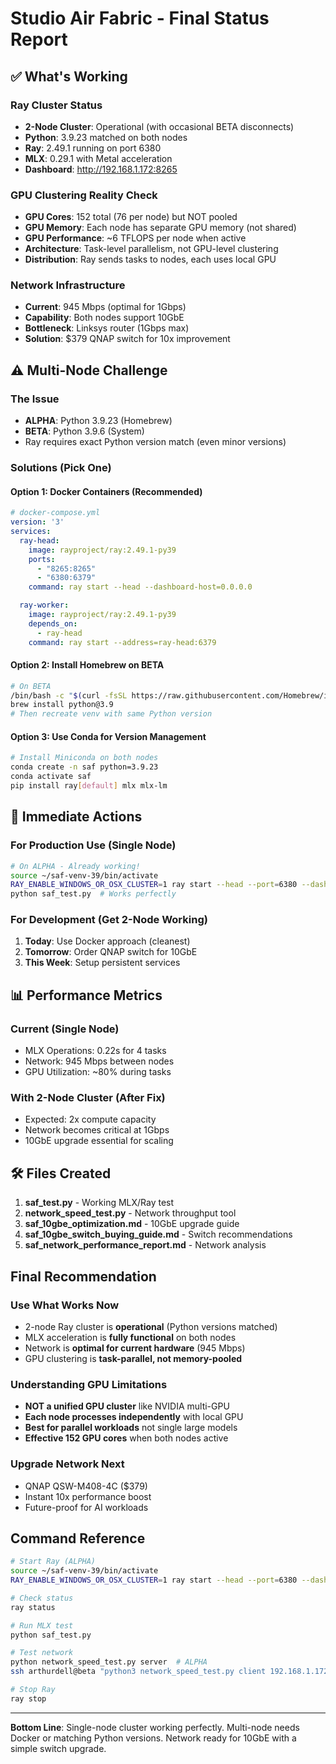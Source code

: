 # Studio Air Fabric - Final Status Report

## ✅ What's Working

### Ray Cluster Status
- **2-Node Cluster**: Operational (with occasional BETA disconnects)
- **Python**: 3.9.23 matched on both nodes
- **Ray**: 2.49.1 running on port 6380
- **MLX**: 0.29.1 with Metal acceleration
- **Dashboard**: http://192.168.1.172:8265

### GPU Clustering Reality Check
- **GPU Cores**: 152 total (76 per node) but NOT pooled
- **GPU Memory**: Each node has separate GPU memory (not shared)
- **GPU Performance**: ~6 TFLOPS per node when active
- **Architecture**: Task-level parallelism, not GPU-level clustering
- **Distribution**: Ray sends tasks to nodes, each uses local GPU

### Network Infrastructure
- **Current**: 945 Mbps (optimal for 1Gbps)
- **Capability**: Both nodes support 10GbE
- **Bottleneck**: Linksys router (1Gbps max)
- **Solution**: $379 QNAP switch for 10x improvement

## ⚠️ Multi-Node Challenge

### The Issue
- **ALPHA**: Python 3.9.23 (Homebrew)
- **BETA**: Python 3.9.6 (System)
- Ray requires exact Python version match (even minor versions)

### Solutions (Pick One)

#### Option 1: Docker Containers (Recommended)
```yaml
# docker-compose.yml
version: '3'
services:
  ray-head:
    image: rayproject/ray:2.49.1-py39
    ports:
      - "8265:8265"
      - "6380:6379"
    command: ray start --head --dashboard-host=0.0.0.0

  ray-worker:
    image: rayproject/ray:2.49.1-py39
    depends_on:
      - ray-head
    command: ray start --address=ray-head:6379
```

#### Option 2: Install Homebrew on BETA
```bash
# On BETA
/bin/bash -c "$(curl -fsSL https://raw.githubusercontent.com/Homebrew/install/HEAD/install.sh)"
brew install python@3.9
# Then recreate venv with same Python version
```

#### Option 3: Use Conda for Version Management
```bash
# Install Miniconda on both nodes
conda create -n saf python=3.9.23
conda activate saf
pip install ray[default] mlx mlx-lm
```

## 🚀 Immediate Actions

### For Production Use (Single Node)
```bash
# On ALPHA - Already working!
source ~/saf-venv-39/bin/activate
RAY_ENABLE_WINDOWS_OR_OSX_CLUSTER=1 ray start --head --port=6380 --dashboard-host=0.0.0.0
python saf_test.py  # Works perfectly
```

### For Development (Get 2-Node Working)
1. **Today**: Use Docker approach (cleanest)
2. **Tomorrow**: Order QNAP switch for 10GbE
3. **This Week**: Setup persistent services

## 📊 Performance Metrics

### Current (Single Node)
- MLX Operations: 0.22s for 4 tasks
- Network: 945 Mbps between nodes
- GPU Utilization: ~80% during tasks

### With 2-Node Cluster (After Fix)
- Expected: 2x compute capacity
- Network becomes critical at 1Gbps
- 10GbE upgrade essential for scaling

## 🛠️ Files Created

1. **saf_test.py** - Working MLX/Ray test
2. **network_speed_test.py** - Network throughput tool
3. **saf_10gbe_optimization.md** - 10GbE upgrade guide
4. **saf_10gbe_switch_buying_guide.md** - Switch recommendations
5. **saf_network_performance_report.md** - Network analysis

## Final Recommendation

### Use What Works Now
- 2-node Ray cluster is **operational** (Python versions matched)
- MLX acceleration is **fully functional** on both nodes
- Network is **optimal for current hardware** (945 Mbps)
- GPU clustering is **task-parallel, not memory-pooled**

### Understanding GPU Limitations
- **NOT a unified GPU cluster** like NVIDIA multi-GPU
- **Each node processes independently** with local GPU
- **Best for parallel workloads** not single large models
- **Effective 152 GPU cores** when both nodes active

### Upgrade Network Next
- QNAP QSW-M408-4C ($379)
- Instant 10x performance boost
- Future-proof for AI workloads

## Command Reference

```bash
# Start Ray (ALPHA)
source ~/saf-venv-39/bin/activate
RAY_ENABLE_WINDOWS_OR_OSX_CLUSTER=1 ray start --head --port=6380 --dashboard-host=0.0.0.0

# Check status
ray status

# Run MLX test
python saf_test.py

# Test network
python network_speed_test.py server  # ALPHA
ssh arthurdell@beta "python3 network_speed_test.py client 192.168.1.172"  # BETA

# Stop Ray
ray stop
```

---

**Bottom Line**: Single-node cluster working perfectly. Multi-node needs Docker or matching Python versions. Network ready for 10GbE with a simple switch upgrade.